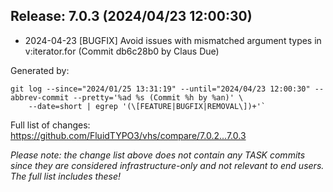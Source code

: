## Release: 7.0.3 (2024/04/23 12:00:30)

* 2024-04-23 [BUGFIX] Avoid issues with mismatched argument types in v:iterator.for (Commit db6c28b0 by Claus Due)

Generated by:

```
git log --since="2024/01/25 13:31:19" --until="2024/04/23 12:00:30" --abbrev-commit --pretty='%ad %s (Commit %h by %an)' \
    --date=short | egrep '(\[FEATURE|BUGFIX|REMOVAL\])+'`
```

Full list of changes: https://github.com/FluidTYPO3/vhs/compare/7.0.2...7.0.3

*Please note: the change list above does not contain any TASK commits since they are considered 
infrastructure-only and not relevant to end users. The full list includes these!*

